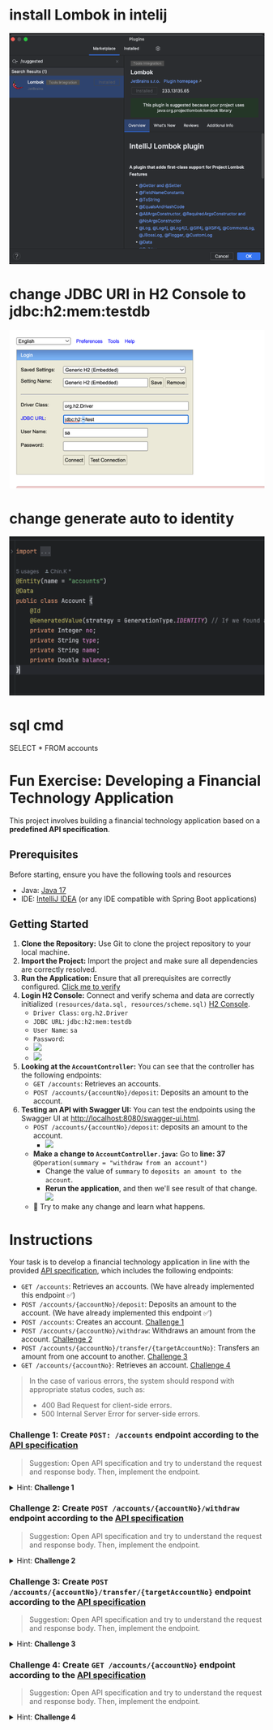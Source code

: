 # install Lombok in intelij
![img.png](img.png)

# change JDBC URl in H2 Console to jdbc:h2:mem:testdb
![img_1.png](img_1.png)

# change generate auto to identity 
![img_2.png](img_2.png)

# sql cmd
SELECT * FROM accounts


# Fun Exercise: Developing a Financial Technology Application
This project involves building a financial technology application based on a **predefined API specification**.

## Prerequisites
Before starting, ensure you have the following tools and resources
- Java: [Java 17](https://www.oracle.com/java/technologies/downloads/#java17) 
- IDE: [IntelliJ IDEA](https://www.jetbrains.com/idea/download/) (or any IDE compatible with Spring Boot applications)

## Getting Started
1. **Clone the Repository:** Use Git to clone the project repository to your local machine.
2. **Import the Project:** Import the project and make sure all dependencies are correctly resolved.
3. **Run the Application:** Ensure that all prerequisites are correctly configured. [Click me to verify](http://localhost:8080/accounts) 
4. **Login H2 Console:** Connect and verify schema and data are correctly initialized `(resources/data.sql, resources/scheme.sql)` [H2 Console](http://localhost:8080/h2-console).
   - `Driver Class`: `org.h2.Driver`
   - `JDBC URL`: `jdbc:h2:mem:testdb`
   - `User Name`: `sa`
   - `Password`:
   - ![](h2-auth.png)
   - ![](h2-data-schema.png)
5. **Looking at the `AccountController`:** You can see that the controller has the following endpoints: 
   - `GET /accounts`: Retrieves an accounts.
   - `POST /accounts/{accountNo}/deposit`: Deposits an amount to the account. 
6. **Testing an API with Swagger UI:** You can test the endpoints using the Swagger UI at [http://localhost:8080/swagger-ui.html](http://localhost:8080/swagger-ui.html).
    - `POST /accounts/{accountNo}/deposit`: deposits an amount to the account.
      - ![](swagger-6.1.png)
    - **Make a change to `AccountController.java`:** Go to **line: 37** `@Operation(summary = "withdraw from an account")`
      - Change the value of `summary` to `deposits an amount to the account`.
      - **Rerun the application**, and then we'll see result of that change. ![](swagger-6.2.png)
    - 🎨 Try to make any change and learn what happens.

# Instructions
Your task is to develop a financial technology application in line with the provided [API specification,](https://app.swaggerhub.com/apis/DONOTTRACKPRIVATE/fintech-bank/1.0.0)
which includes the following endpoints:
- `GET /accounts`: Retrieves an accounts. (We have already implemented this endpoint ✅)
- `POST /accounts/{accountNo}/deposit`: Deposits an amount to the account. (We have already implemented this endpoint ✅)
- `POST /accounts`: Creates an account. [Challenge 1](#challenge-1-create-post-accounts-endpoint-according-to-the-api-specification)
- `POST /accounts/{accountNo}/withdraw`: Withdraws an amount from the account. [Challenge 2](#challenge-2-create-post-accountsaccountnowithdraw-endpoint-according-to-the-api-specification)
- `POST /accounts/{accountNo}/transfer/{targetAccountNo}`: Transfers an amount from one account to another. [Challenge 3](#challenge-3-create-post-accountsaccountnotransfertargetaccountno-endpoint-according-to-the-api-specification)
- `GET /accounts/{accountNo}`: Retrieves an account. [Challenge 4](#challenge-4-create-get-accountsaccountno-endpoint-according-to-the-api-specification)

> In the case of various errors, the system should respond with appropriate status codes, such as:
> - 400 Bad Request for client-side errors.
> - 500 Internal Server Error for server-side errors.


### Challenge 1: Create `POST: /accounts` endpoint according to the [API specification](https://app.swaggerhub.com/apis/DONOTTRACKPRIVATE/fintech-bank/1.0.0#/account-controller/create)
> Suggestion: Open API specification and try to understand the request and response body. Then, implement the endpoint.

<details>
<summary>Hint: <b>Challenge 1</b></summary>

```
HTTP Method: POST
Request Mapping: /accounts

Request Body: 
{
  "type": "SAVING",
  "name": "string",
  "balance": 0 <- Double
}


Response:
{
  "no": 0, <- Integer
  "type": "SAVING",
  "name": "string",
  "balance": 0 <- Double
}
```
Using `@Operation` annotation to add description to the endpoint.
```
@Operation(summary = "จนมาเห็นกับตา จนพาใจมาเจ็บ")
```
Using `@ApiResponses` annotation to add response code and description to the endpoint.
```
@ApiResponses({
   @ApiResponse(responseCode = "200", description = "ฉีกบ่มีหม่องเย็บ หัวใจที่ให้เจ้า", { ... })
})
```
</details>

### Challenge 2: Create `POST /accounts/{accountNo}/withdraw` endpoint according to the [API specification](https://app.swaggerhub.com/apis/DONOTTRACKPRIVATE/fintech-bank/1.0.0#/account-controller/withdraw)

> Suggestion: Open API specification and try to understand the request and response body. Then, implement the endpoint.

<details>
<summary>Hint: <b>Challenge 2</b></summary>

```
HTTP Method: POST
Request Mapping: /accounts/{accountNo}/withdraw
Path Variable: accountNo (Integer)
Request Body: 
{
  "amount": 0 <- Double
}

Response
{
  "no": 0, <- Integer
  "type": "SAVING",
  "name": "string",
  "balance": 0 <- Double
}
```
- Using `@PathVariable` annotation to get the value of the path variable.
- Using `@RequestBody` annotation to get the value of the request body.
- Using `@Operation` annotation to add description to the endpoint.
   ```
   @Operation(summary = "บักคนซั่วจั่งอ้าย มันเอาเหล้ายาปลาปิ้งเป็นใหญ่")
   ```
- Using `@ApiResponses` annotation to add response code and description to the endpoint.
   ```
   @ApiResponses({
      @ApiResponse(responseCode = "200", description = "มันบ่เหมาะกับไผไคแนแต่ไปเลาะหาเซ็นเหล้า", { ... })
   })
   ```

</details>

### Challenge 3: Create `POST /accounts/{accountNo}/transfer/{targetAccountNo}` endpoint according to the [API specification](https://app.swaggerhub.com/apis/DONOTTRACKPRIVATE/fintech-bank/1.0.0#/account-controller/transfer)

> Suggestion: Open API specification and try to understand the request and response body. Then, implement the endpoint.

<details>
<summary>Hint: <b>Challenge 3</b></summary>

```
HTTP Method: POST
Request Mapping: /accounts/{accountNo}/transfer/{targetAccountNo}
Path Variable: accountNo (Integer), targetAccountNo (Integer)
Request Body: 
{
  "amount": 0, <- Double
  "remark": "string"
}

Response (My account)
{
  "no": 0,
  "type": "SAVING",
  "name": "string",
  "balance": 0 <- Double
}
```

Using `@Operation` annotation to add description to the endpoint.
```
@Operation(summary = "แม่ฮ้างมหาเสน่ห์")
```
Using `@ApiResponses` annotation to add response code and description to the endpoint.
```
@ApiResponses({
   @ApiResponse(responseCode = "200", description = "...", { ... })
})
```

</details>

### Challenge 4: Create `GET /accounts/{accountNo}` endpoint according to the [API specification](https://app.swaggerhub.com/apis/DONOTTRACKPRIVATE/fintech-bank/1.0.0#/account-controller/get)

> Suggestion: Open API specification and try to understand the request and response body. Then, implement the endpoint.

<details>
<summary>Hint: <b>Challenge 4</b></summary>

```
HTTP Method: GET
Request Mapping: /accounts/{accountNo}
Path Variable: accountNo (Integer)

Response
{
  "no": 0, <- Integer
  "type": "SAVING",
  "name": "string",
  "balance": 0 <- Double
}
```

Using `@Operation` annotation to add description to the endpoint.
```
@Operation(summary = "My sugar daddy, หมดใจเลยที่ฟ้าให้พ่อ")
```
Using `@ApiResponses` annotation to add response code and description to the endpoint.
```
@ApiResponses({
   @ApiResponse(responseCode = "200", description = "รักจริงไม่ได้หลอก แค่อยากจะขอให้พ่อช่วยฟ้าหน่อย", { ... })
})
```

</details>
